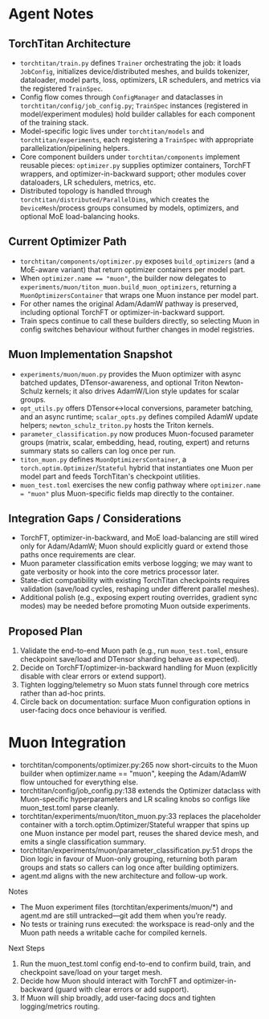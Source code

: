 # Agent Notes

## TorchTitan Architecture
- `torchtitan/train.py` defines `Trainer` orchestrating the job: it loads `JobConfig`, initializes device/distributed meshes, and builds tokenizer, dataloader, model parts, loss, optimizers, LR schedulers, and metrics via the registered `TrainSpec`.
- Config flow comes through `ConfigManager` and dataclasses in `torchtitan/config/job_config.py`; `TrainSpec` instances (registered in model/experiment modules) hold builder callables for each component of the training stack.
- Model-specific logic lives under `torchtitan/models` and `torchtitan/experiments`, each registering a `TrainSpec` with appropriate parallelization/pipelining helpers.
- Core component builders under `torchtitan/components` implement reusable pieces: `optimizer.py` supplies optimizer containers, TorchFT wrappers, and optimizer-in-backward support; other modules cover dataloaders, LR schedulers, metrics, etc.
- Distributed topology is handled through `torchtitan/distributed/ParallelDims`, which creates the `DeviceMesh`/process groups consumed by models, optimizers, and optional MoE load-balancing hooks.

## Current Optimizer Path
- `torchtitan/components/optimizer.py` exposes `build_optimizers` (and a MoE-aware variant) that return optimizer containers per model part.
- When `optimizer.name == "muon"`, the builder now delegates to `experiments/muon/titon_muon.build_muon_optimizers`, returning a `MuonOptimizersContainer` that wraps one Muon instance per model part.
- For other names the original Adam/AdamW pathway is preserved, including optional TorchFT or optimizer-in-backward support.
- Train specs continue to call these builders directly, so selecting Muon in config switches behaviour without further changes in model registries.

## Muon Implementation Snapshot
- `experiments/muon/muon.py` provides the Muon optimizer with async batched updates, DTensor-awareness, and optional Triton Newton-Schulz kernels; it also drives AdamW/Lion style updates for scalar groups.
- `opt_utils.py` offers DTensor<->local conversions, parameter batching, and an async runtime; `scalar_opts.py` defines compiled AdamW update helpers; `newton_schulz_triton.py` hosts the Triton kernels.
- `parameter_classification.py` now produces Muon-focused parameter groups (matrix, scalar, embedding, head, routing, expert) and returns summary stats so callers can log once per run.
- `titon_muon.py` defines `MuonOptimizersContainer`, a `torch.optim.Optimizer`/`Stateful` hybrid that instantiates one Muon per model part and feeds TorchTitan's checkpoint utilities.
- `muon_test.toml` exercises the new config pathway where `optimizer.name = "muon"` plus Muon-specific fields map directly to the container.

## Integration Gaps / Considerations
- TorchFT, optimizer-in-backward, and MoE load-balancing are still wired only for Adam/AdamW; Muon should explicitly guard or extend those paths once requirements are clear.
- Muon parameter classification emits verbose logging; we may want to gate verbosity or hook into the core metrics processor later.
- State-dict compatibility with existing TorchTitan checkpoints requires validation (save/load cycles, reshaping under different parallel meshes).
- Additional polish (e.g., exposing expert routing overrides, gradient sync modes) may be needed before promoting Muon outside experiments.

## Proposed Plan
1. Validate the end-to-end Muon path (e.g., run `muon_test.toml`, ensure checkpoint save/load and DTensor sharding behave as expected).
2. Decide on TorchFT/optimizer-in-backward handling for Muon (explicitly disable with clear errors or extend support).
3. Tighten logging/telemetry so Muon stats funnel through core metrics rather than ad-hoc prints.
4. Circle back on documentation: surface Muon configuration options in user-facing docs once behaviour is verified.

# Muon Integration

- torchtitan/components/optimizer.py:265 now short-circuits to the Muon builder when optimizer.name == "muon", keeping the Adam/AdamW flow untouched for everything else.
- torchtitan/config/job_config.py:138 extends the Optimizer dataclass with Muon-specific hyperparameters and LR scaling knobs so configs like muon_test.toml parse cleanly.
- torchtitan/experiments/muon/titon_muon.py:33 replaces the placeholder container with a torch.optim.Optimizer/Stateful wrapper that spins up one Muon instance per model part,
  reuses the shared device mesh, and emits a single classification summary.
- torchtitan/experiments/muon/parameter_classification.py:51 drops the Dion logic in favour of Muon-only grouping, returning both param groups and stats so callers can log once
  after building optimizers.
- agent.md aligns with the new architecture and follow-up work.

Notes

- The Muon experiment files (torchtitan/experiments/muon/*) and agent.md are still untracked—git add them when you’re ready.
- No tests or training runs executed: the workspace is read-only and the Muon path needs a writable cache for compiled kernels.

Next Steps

1. Run the muon_test.toml config end-to-end to confirm build, train, and checkpoint save/load on your target mesh.
2. Decide how Muon should interact with TorchFT and optimizer-in-backward (guard with clear errors or add support).
3. If Muon will ship broadly, add user-facing docs and tighten logging/metrics routing.